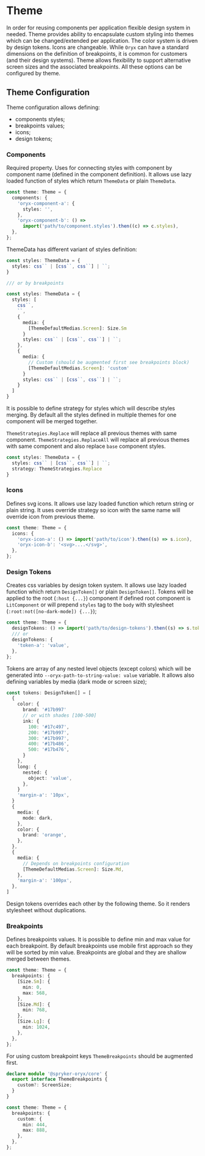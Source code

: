 # Theme

In order for reusing components per application flexible design system in needed. Theme provides ability to encapsulate custom styling into themes which can be changed/extended per application.
The color system is driven by design tokens. Icons are changeable.
While `Oryx` can have a standard dimensions on the definition of breakpoints, it is common for customers (and their design systems). Theme allows flexibility to support alternative screen sizes and the associated breakpoints.
All these options can be configured by theme.

## Theme Configuration

Theme configuration allows defining:

- components styles;
- breakpoints values;
- icons;
- design tokens;

### Components

Required property. Uses for connecting styles with component by component name (defined in the component definition). It allows use lazy loaded function of styles which return `ThemeData` or plain `ThemeData`.

```ts
const theme: Theme = {
  components: {
    'oryx-component-a': {
      styles: '',
    },
    'oryx-component-b': () =>
      import('path/to/component.styles').then((c) => c.styles),
  },
};
```

ThemeData has different variant of styles definition:

```ts
const styles: ThemeData = {
  styles: css`` | [css``, css``] | ``;
}

/// or by breakpoints

const styles: ThemeData = {
  styles: [
    css``,
    ``,
    {
      media: {
        [ThemeDefaultMedias.Screen]: Size.Sm
      }
      styles: css`` | [css``, css``] | ``;
    },
    {
      media: {
        // Custom (should be augmented first see breakpoints block)
        [ThemeDefaultMedias.Screen]: 'custom'
      }
      styles: css`` | [css``, css``] | ``;
    }
  ]
}
```

It is possible to define strategy for styles which will describe styles merging. By default all the styles defined in multiple themes for one component will be merged together.

`ThemeStrategies.Replace` will replace all previous themes with same component.
`ThemeStrategies.ReplaceAll` will replace all previous themes with same component and also replace `base` component styles.

```ts
const styles: ThemeData = {
  styles: css`` | [css``, css``] | ``;
  strategy: ThemeStrategies.Replace
}
```

### Icons

Defines svg icons. It allows use lazy loaded function which return string or plain string. It uses override strategy so icon with the same name will override icon from previous theme.

```ts
const theme: Theme = {
  icons: {
    'oryx-icon-a': () => import('path/to/icon').then((s) => s.icon),
    'oryx-icon-b': '<svg>....</svg>',
  },
};
```

### Design Tokens

Creates css variables by design token system. It allows use lazy loaded function which return `DesignToken[]` or plain `DesignToken[]`. Tokens will be applied to the root (`:host {...}`) component if defined root component is `LitComponent` or will prepend `styles` tag to the `body` with stylesheet (`:root:not([no-dark-mode]) {...}`);

```ts
const theme: Theme = {
  designTokens: () => import('path/to/design-tokens').then((s) => s.tokens),
  /// or
  designTokens: {
    'token-a': 'value',
  },
};
```

Tokens are array of any nested level objects (except colors) which will be generated into `--oryx-path-to-string-value: value` variable. It allows also defining variables by media (dark mode or screen size);

```ts
const tokens: DesignToken[] = [
  {
    color: {
      brand: '#17b997'
      // or with shades [100-500]
      ink: {
        100: '#17c497',
        200: '#17b997',
        300: '#17b997',
        400: '#17b486',
        500: '#17b476',
      }
    },
    long: {
      nested: {
        object: 'value',
      },
    }
    'margin-a': '10px',
  }
  {
    media: {
      mode: dark,
    },
    color: {
      brand: 'orange',
    },
  },
  {
    media: {
      // Depends on breakpoints configuration
      [ThemeDefaultMedias.Screen]: Size.Md,
    },
    'margin-a': '100px',
  },
]
```

Design tokens overrides each other by the following theme. So it renders stylesheet without duplications.

### Breakpoints

Defines breakpoints values. It is possible to define min and max value for each breakpoint. By default breakpoints use mobile first approach so they will be sorted by min value. Breakpoints are global and they are shallow merged between themes.

```ts
const theme: Theme = {
  breakpoints: {
    [Size.Sm]: {
      min: 0,
      max: 568,
    },
    [Size.Md]: {
      min: 768,
    },
    [Size.Lg]: {
      min: 1024,
    },
  },
};
```

For using custom breakpoint keys `ThemeBreakpoints` should be augmented first.

```ts
declare module '@spryker-oryx/core' {
  export interface ThemeBreakpoints {
    custom?: ScreenSize;
  }
}

const theme: Theme = {
  breakpoints: {
    custom: {
      min: 444,
      max: 888,
    },
  },
};
```
